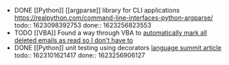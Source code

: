 - DONE [[Python]] [[argparse]] library for CLI applications https://realpython.com/command-line-interfaces-python-argparse/
  todo:: 1623098392753
  done:: 1623256823553
- TODO [[VBA]] Found a way through VBA to [automatically mark all deleted emails as read so I don't have to](https://www.extendoffice.com/documents/outlook/1931-outlook-auto-mark-deleted-email-as-read.html)
- DONE [[Python]] unit testing using decorators [language summit article](https://pyfound.blogspot.com/2021/06/the-2021-python-language-summit-fuzzing.html?utm_source=feedburner&utm_medium=feed&utm_campaign=Feed:+PythonSoftwareFoundationNews+(Python+Software+Foundation+News))
  todo:: 1623101621417
  done:: 1623256906127